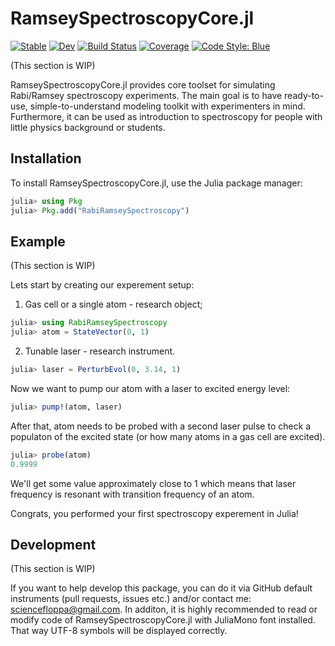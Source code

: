 # RamseySpectroscopyCore.jl

[![Stable](https://img.shields.io/badge/docs-stable-blue.svg)](https://m0Cey.github.io/RamseySpectroscopyCore.jl/stable/)
[![Dev](https://img.shields.io/badge/docs-dev-blue.svg)](https://m0Cey.github.io/RamseySpectroscopyCore.jl/dev/)
[![Build Status](https://github.com/m0Cey/RamseySpectroscopyCore.jl/actions/workflows/CI.yml/badge.svg?branch=main)](https://github.com/m0Cey/RamseySpectroscopyCore.jl/actions/workflows/CI.yml?query=branch%3Amain)
[![Coverage](https://codecov.io/gh/m0Cey/RamseySpectroscopyCore.jl/branch/main/graph/badge.svg)](https://codecov.io/gh/m0Cey/RamseySpectroscopyCore.jl)
[![Code Style: Blue](https://img.shields.io/badge/code%20style-blue-4495d1.svg)](https://github.com/invenia/BlueStyle)

(This section is WIP)

RamseySpectroscopyCore.jl provides core toolset for simulating Rabi/Ramsey spectroscopy experiments.
The main goal is to have ready-to-use, simple-to-understand modeling toolkit with experimenters in mind.
Furthermore, it can be used as introduction to spectroscopy for people with little physics background or
students.

## Installation

To install RamseySpectroscopyCore.jl, use the Julia package manager:

```julia
julia> using Pkg
julia> Pkg.add("RabiRamseySpectroscopy")
```

## Example

(This section is WIP)

Lets start by creating our experement setup:

1. Gas cell or a single atom - research object;

```julia
julia> using RabiRamseySpectroscopy
julia> atom = StateVector(0, 1)
```

2. Tunable laser - research instrument.

```julia
julia> laser = PerturbEvol(0, 3.14, 1)
```

Now we want to pump our atom with a laser to excited energy level:

```julia
julia> pump!(atom, laser)
```

After that, atom needs to be probed with a second laser pulse to check a populaton of the excited
state (or how many atoms in a gas cell are excited).

```julia
julia> probe(atom)
0.9999
```
We'll get some value approximately close to 1 which means that laser frequency is resonant with
transition frequency of an atom. 

Congrats, you performed your first spectroscopy experement in Julia!

## Development

(This section is WIP)

If you want to help develop this package, you can do it via GitHub default instruments (pull requests,
issues etc.) and/or contact me: sciencefloppa@gmail.com. In additon, it is highly recommended to read or
modify code of RamseySpectroscopyCore.jl with JuliaMono font installed. That way UTF-8 symbols will be
displayed correctly.